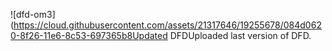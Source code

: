![dfd-om3](https://cloud.githubusercontent.com/assets/21317646/19255678/084d0620-8f26-11e6-8c53-697365b8Updated DFDUploaded last version of DFD.
